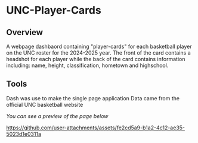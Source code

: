 # UNC-Player-Cards


## Overview

A webpage dashbaord containing "player-cards" for each basketball player on the UNC roster for the 2024-2025 year. The front of the card contains a headshot for each player while the back of the card contains information including: name, height, classification, hometown and highschool.

## Tools 
Dash was use to make the single page application
Data came from the official UNC basketball website


_You can see a preview of the page below_
<br>

https://github.com/user-attachments/assets/fe2cd5a9-b1a2-4c12-ae35-5023d1e0311a


